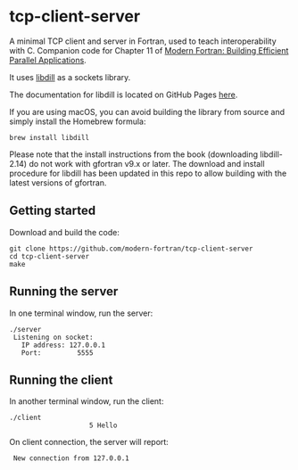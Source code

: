 # tcp-client-server

A minimal TCP client and server in Fortran, used to teach interoperability with C.
Companion code for Chapter 11 of [Modern Fortran: Building Efficient Parallel Applications](https://www.manning.com/books/modern-fortran?a_aid=modernfortran&a_bid=2dc4d442).

It uses [libdill](https://github.com/sustrik/libdill) as a sockets library.

The documentation for libdill is located on GitHub Pages [here](https://sustrik.github.io/libdill/index.html).

If you are using macOS, you can avoid building the library from source and simply install the Homebrew formula:

```
brew install libdill
```

Please note that the install instructions from the book (downloading
libdill-2.14) do not work with gfortran v9.x or later.
The download and install procedure for libdill has been updated in this repo
to allow building with the latest versions of gfortran.

## Getting started

Download and build the code:

```
git clone https://github.com/modern-fortran/tcp-client-server
cd tcp-client-server
make
```

## Running the server

In one terminal window, run the server:

```
./server 
 Listening on socket:
   IP address: 127.0.0.1                                    
   Port:         5555
```

## Running the client

In another terminal window, run the client:

```
./client 
                    5 Hello 
```

On client connection, the server will report:

```
 New connection from 127.0.0.1
```
